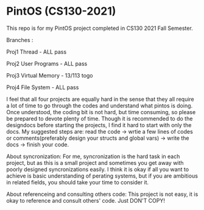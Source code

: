 # PintOS (CS130-2021)

This repo is for my PintOS project completed in CS130 2021 Fall Semester. 

Branches :

Proj1 Thread - ALL pass

Proj2 User Programs - ALL pass

Proj3 Virtual Memory - 13/113 togo

Proj4 File System - ALL pass

I feel that all four projects are equally hard in the sense that they all require a lot of time to go through the codes and understand what pintos is doing. Once understood, the coding bit is not hard, but time consuming, so please be prepared to devote plenty of time. Though it is recommended to do the designdocs before starting the projects, I find it hard to start with only the docs. My suggested steps are: read the code -> wrtie a few lines of codes or comments(preferably design your structs and global vars) -> write the docs -> finish your code. 

About syncronization: 
For me, syncronization is the hard task in each project, but as this is a small project and sometimes you get away with poorly designed syncronizations easily. I think it is okay if all you want to achieve is basic understanding of perating systems, but if you are ambitious in related fields, you should take your time to consider it. 

About referenceing and consulting others code:
This project is not easy, it is okay to reference and consult others' code. Just DON'T COPY!  
